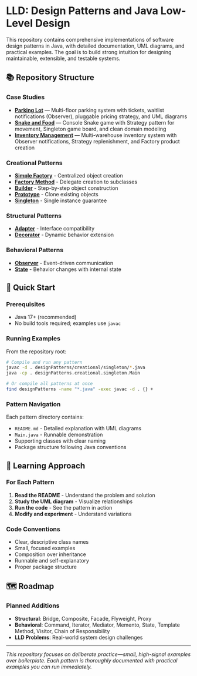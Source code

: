 # LLD: Design Patterns and Java Low-Level Design

This repository contains comprehensive implementations of software design patterns in Java, with detailed documentation, UML diagrams, and practical examples. The goal is to build strong intuition for designing maintainable, extensible, and testable systems.

## 📚 Repository Structure

### Case Studies
- **[Parking Lot](caseStudies/ParkingLot/README.md)** — Multi-floor parking system with tickets, waitlist notifications (Observer), pluggable pricing strategy, and UML diagrams
- **[Snake and Food](caseStudies/SnakeAndFood/README.md)** — Console Snake game with Strategy pattern for movement, Singleton game board, and clean domain modeling
- **[Inventory Management](caseStudies/InventoryManagementSystem/README.md)** — Multi-warehouse inventory system with Observer notifications, Strategy replenishment, and Factory product creation

### Creational Patterns
- **[Simple Factory](designPatterns/creational/simpleFactory/README.md)** - Centralized object creation
- **[Factory Method](designPatterns/creational/factory/README.md)** - Delegate creation to subclasses
- **[Builder](designPatterns/creational/builder/README.md)** - Step-by-step object construction
- **[Prototype](designPatterns/creational/prototype/README.md)** - Clone existing objects
- **[Singleton](designPatterns/creational/singleton/README.md)** - Single instance guarantee

### Structural Patterns
- **[Adapter](designPatterns/structural/adapter/README.md)** - Interface compatibility
- **[Decorator](designPatterns/structural/decorator/README.md)** - Dynamic behavior extension

### Behavioral Patterns
- **[Observer](designPatterns/behavioural/observer/README.md)** - Event-driven communication
- **[State](designPatterns/behavioural/state/README.md)** - Behavior changes with internal state

## 🚀 Quick Start

### Prerequisites
- Java 17+ (recommended)
- No build tools required; examples use `javac`

### Running Examples
From the repository root:

```bash
# Compile and run any pattern
javac -d . designPatterns/creational/singleton/*.java
java -cp . designPatterns.creational.singleton.Main

# Or compile all patterns at once
find designPatterns -name "*.java" -exec javac -d . {} +
```

### Pattern Navigation
Each pattern directory contains:
- `README.md` - Detailed explanation with UML diagrams
- `Main.java` - Runnable demonstration
- Supporting classes with clear naming
- Package structure following Java conventions

## 🎯 Learning Approach

### For Each Pattern
1. **Read the README** - Understand the problem and solution
2. **Study the UML diagram** - Visualize relationships
3. **Run the code** - See the pattern in action
4. **Modify and experiment** - Understand variations

### Code Conventions
- Clear, descriptive class names
- Small, focused examples
- Composition over inheritance
- Runnable and self-explanatory
- Proper package structure


## 🗺️ Roadmap

### Planned Additions
- **Structural**: Bridge, Composite, Facade, Flyweight, Proxy
- **Behavioral**: Command, Iterator, Mediator, Memento, State, Template Method, Visitor, Chain of Responsibility
- **LLD Problems**: Real-world system design challenges

---

*This repository focuses on deliberate practice—small, high-signal examples over boilerplate. Each pattern is thoroughly documented with practical examples you can run immediately.*